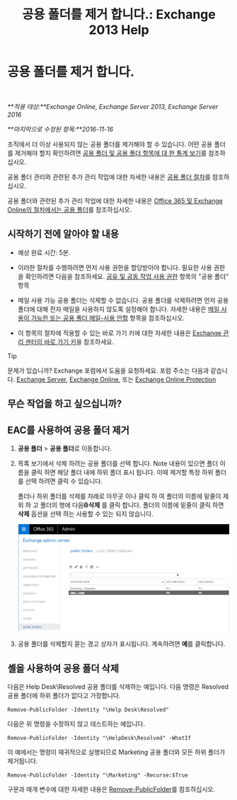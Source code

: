 ﻿---
title: '공용 폴더를 제거 합니다.: Exchange 2013 Help'
TOCTitle: 공용 폴더를 제거 합니다.
ms:assetid: 334b831d-e372-4d85-a407-5c8a5d0e78de
ms:mtpsurl: https://technet.microsoft.com/ko-kr/library/Aa997202(v=EXCHG.150)
ms:contentKeyID: 50482823
ms.date: 05/22/2018
mtps_version: v=EXCHG.150
ms.translationtype: MT
---

# 공용 폴더를 제거 합니다.

 

_**적용 대상:**Exchange Online, Exchange Server 2013, Exchange Server 2016_

_**마지막으로 수정된 항목:**2016-11-16_

조직에서 더 이상 사용되지 않는 공용 폴더를 제거해야 할 수 있습니다. 어떤 공용 폴더를 제거해야 할지 확인하려면 [공용 폴더 및 공용 폴더 항목에 대 한 통계 보기](view-statistics-for-public-folders-and-public-folder-items-exchange-2013-help.md)를 참조하십시오.

공용 폴더 관리와 관련된 추가 관리 작업에 대한 자세한 내용은 [공용 폴더 절차](public-folder-procedures-exchange-2013-help.md)를 참조하십시오.

공용 폴더와 관련된 추가 관리 작업에 대한 자세한 내용은 [Office 365 및 Exchange Online의 절차에서는 공용 폴더](https://technet.microsoft.com/ko-kr/library/jj966272\(v=exchg.150\))를 참조하십시오.

## 시작하기 전에 알아야 할 내용

  - 예상 완료 시간: 5분.

  - 이러한 절차를 수행하려면 먼저 사용 권한을 할당받아야 합니다. 필요한 사용 권한을 확인하려면 다음을 참조하세요. [공유 및 공동 작업 사용 권한](sharing-and-collaboration-permissions-exchange-2013-help.md) 항목의 "공용 폴더" 항목

  - 메일 사용 가능 공용 폴더는 삭제할 수 없습니다. 공용 폴더를 삭제하려면 먼저 공용 폴더에 대해 전자 메일을 사용하지 않도록 설정해야 합니다. 자세한 내용은 [메일 사용이 가능한 또는 공용 폴더 메일-사용 안함](mail-enable-or-mail-disable-a-public-folder-exchange-2013-help.md) 항목을 참조하십시오.

  - 이 항목의 절차에 적용할 수 있는 바로 가기 키에 대한 자세한 내용은 [Exchange 관리 센터의 바로 가기 키](keyboard-shortcuts-in-the-exchange-admin-center-exchange-online-protection-help.md)을 참조하세요.


> [!TIP]
> 문제가 있습니까? Exchange 포럼에서 도움을 요청하세요. 포럼 주소는 다음과 같습니다. <A href="https://go.microsoft.com/fwlink/p/?linkid=60612">Exchange Server</A>, <A href="https://go.microsoft.com/fwlink/p/?linkid=267542">Exchange Online</A>, 또는 <A href="https://go.microsoft.com/fwlink/p/?linkid=285351">Exchange Online Protection</A>



## 무슨 작업을 하고 싶으십니까?

## EAC를 사용하여 공용 폴더 제거

1.  **공용 폴더** \> **공용 폴더**로 이동합니다.

2.  목록 보기에서 삭제 하려는 공용 폴더를 선택 합니다. Note 내용이 있으면 폴더 이름을 클릭 하면 해당 폴더 내에 하위 폴더 표시 됩니다. 이때 제거할 특정 하위 폴더를 선택 하려면 클릭 수 있습니다.
    
    폴더나 하위 폴더를 삭제를 차례로 아무곳 이나 클릭 하 여 폴더의 이름에 밑줄이 제외 하 고 폴더의 행에 다음![삭제 아이콘](images/Dd979797.14f639f6-61e8-4418-bbfb-0db14de9d2f5(EXCHG.150).gif "삭제 아이콘")**삭제** 를 클릭 합니다. 폴더의 이름에 밑줄이 클릭 하면 **삭제** 옵션을 선택 하는 사용할 수 있는 되지 않습니다.
    
    ![제거할 공용 폴더 선택](images/Aa997202.8666290d-3f19-4c70-afe3-45569762718b(EXCHG.150).png "제거할 공용 폴더 선택")  

3.  공용 폴더를 삭제할지 묻는 경고 상자가 표시됩니다. 계속하려면 **예**를 클릭합니다.

## 셸을 사용하여 공용 폴더 삭제

다음은 Help Desk\\Resolved 공용 폴더를 삭제하는 예입니다. 다음 명령은 Resolved 공용 폴더에 하위 폴더가 없다고 가정합니다.

    Remove-PublicFolder -Identity "\Help Desk\Resolved"

다음은 위 명령을 수정하지 않고 테스트하는 예입니다.

    Remove-PublicFolder -Identity "\HelpDesk\Resolved" -WhatIf

이 예에서는 명령이 재귀적으로 실행되므로 Marketing 공용 폴더와 모든 하위 폴더가 제거됩니다.

    Remove-PublicFolder -Identity "\Marketing" -Recurse:$True

구문과 매개 변수에 대한 자세한 내용은 [Remove-PublicFolder](https://technet.microsoft.com/ko-kr/library/bb124894\(v=exchg.150\))를 참조하십시오.

